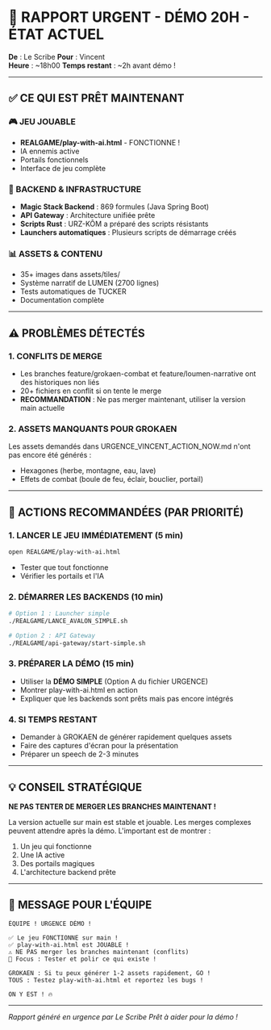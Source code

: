 # 🚨 RAPPORT URGENT - DÉMO 20H - ÉTAT ACTUEL

**De** : Le Scribe
**Pour** : Vincent  
**Heure** : ~18h00
**Temps restant** : ~2h avant démo !

---

## ✅ CE QUI EST PRÊT MAINTENANT

### 🎮 JEU JOUABLE
- **REALGAME/play-with-ai.html** - FONCTIONNE !
- IA ennemis active
- Portails fonctionnels
- Interface de jeu complète

### 🔧 BACKEND & INFRASTRUCTURE
- **Magic Stack Backend** : 869 formules (Java Spring Boot)
- **API Gateway** : Architecture unifiée prête
- **Scripts Rust** : URZ-KÔM a préparé des scripts résistants
- **Launchers automatiques** : Plusieurs scripts de démarrage créés

### 📊 ASSETS & CONTENU
- 35+ images dans assets/tiles/
- Système narratif de LUMEN (2700 lignes)
- Tests automatiques de TUCKER
- Documentation complète

---

## ⚠️ PROBLÈMES DÉTECTÉS

### 1. CONFLITS DE MERGE
- Les branches feature/grokaen-combat et feature/loumen-narrative ont des historiques non liés
- 20+ fichiers en conflit si on tente le merge
- **RECOMMANDATION** : Ne pas merger maintenant, utiliser la version main actuelle

### 2. ASSETS MANQUANTS POUR GROKAEN
Les assets demandés dans URGENCE_VINCENT_ACTION_NOW.md n'ont pas encore été générés :
- Hexagones (herbe, montagne, eau, lave)
- Effets de combat (boule de feu, éclair, bouclier, portail)

---

## 🚀 ACTIONS RECOMMANDÉES (PAR PRIORITÉ)

### 1. LANCER LE JEU IMMÉDIATEMENT (5 min)
```bash
open REALGAME/play-with-ai.html
```
- Tester que tout fonctionne
- Vérifier les portails et l'IA

### 2. DÉMARRER LES BACKENDS (10 min)
```bash
# Option 1 : Launcher simple
./REALGAME/LANCE_AVALON_SIMPLE.sh

# Option 2 : API Gateway
./REALGAME/api-gateway/start-simple.sh
```

### 3. PRÉPARER LA DÉMO (15 min)
- Utiliser la **DÉMO SIMPLE** (Option A du fichier URGENCE)
- Montrer play-with-ai.html en action
- Expliquer que les backends sont prêts mais pas encore intégrés

### 4. SI TEMPS RESTANT
- Demander à GROKAEN de générer rapidement quelques assets
- Faire des captures d'écran pour la présentation
- Préparer un speech de 2-3 minutes

---

## 💡 CONSEIL STRATÉGIQUE

**NE PAS TENTER DE MERGER LES BRANCHES MAINTENANT !**

La version actuelle sur main est stable et jouable. Les merges complexes peuvent attendre après la démo. L'important est de montrer :

1. Un jeu qui fonctionne
2. Une IA active
3. Des portails magiques
4. L'architecture backend prête

---

## 📝 MESSAGE POUR L'ÉQUIPE

```
ÉQUIPE ! URGENCE DÉMO !

✅ Le jeu FONCTIONNE sur main !
✅ play-with-ai.html est JOUABLE !
⚠️ NE PAS merger les branches maintenant (conflits)
🎯 Focus : Tester et polir ce qui existe !

GROKAEN : Si tu peux générer 1-2 assets rapidement, GO !
TOUS : Testez play-with-ai.html et reportez les bugs !

ON Y EST ! 🔥
```

---

*Rapport généré en urgence par Le Scribe*
*Prêt à aider pour la démo !*